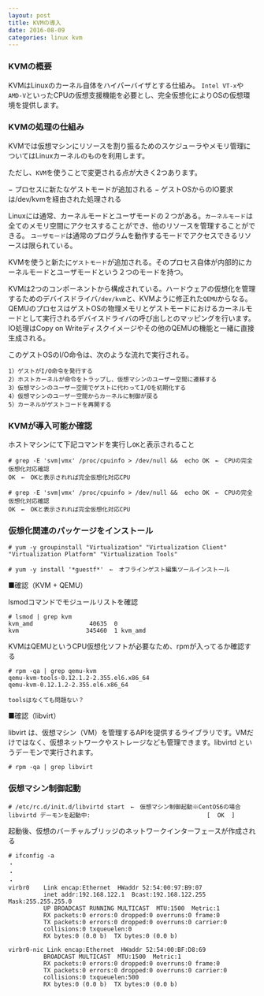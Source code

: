 ```yaml
---
layout: post
title: KVMの導入
date: 2016-08-09
categories: linux kvm
---
```


### KVMの概要

KVMはLinuxのカーネル自体をハイパーバイザとする仕組み。
`Intel VT-x`や`AMD-V`といったCPUの仮想支援機能を必要とし、完全仮想化によりOSの仮想環境を提供します。


### KVMの処理の仕組み

KVMでは仮想マシンにリソースを割り振るためのスケジューラやメモリ管理についてはLinuxカーネルのものを利用します。

ただし、`KVM`を使うことで変更される点が大きく2つあります。


− プロセスに新たなゲストモードが追加される
− ゲストOSからのIO要求は/dev/kvmを経由された処理される

Linuxには通常、カーネルモードとユーザモードの２つがある。`カーネルモード`は全てのメモリ空間にアクセスすることができ、他のリソースを管理することができる。
`ユーザモード`は通常のプログラムを動作するモードでアクセスできるリソースは限られている。

KVMを使うと新たに`ゲストモード`が追加される。そのプロセス自体が内部的にカーネルモードとユーザモードという２つのモードを持つ。



KVMは2つのコンポーネントから構成されている。ハードウェアの仮想化を管理するためのデバイスドライバ`/dev/kvm`と、KVMように修正れた`QEMU`からなる。
QEMUのプロセスはゲストOSの物理メモリとゲストモードにおけるカーネルモードとして実行されるデバイスドライバの呼び出しとのマッピングを行います。IO処理はCopy on Writeディスクイメージやその他のQEMUの機能と一緒に直接生成される。


このゲストOSのI/O命令は、次のような流れで実行される。

```
1）ゲストがI/O命令を発行する
2）ホストカーネルが命令をトラップし、仮想マシンのユーザー空間に遷移する
3）仮想マシンのユーザー空間でゲストに代わってI/Oを初期化する
4）仮想マシンのユーザー空間からカーネルに制御が戻る
5）カーネルがゲストコードを再開する
```


### KVMが導入可能か確認

ホストマシンにて下記コマンドを実行し`OK`と表示されること

```
# grep -E 'svm|vmx' /proc/cpuinfo > /dev/null &&  echo OK　←　CPUの完全仮想化対応確認
OK　←　OKと表示されれば完全仮想化対応CPU

# grep -E 'svm|vmx' /proc/cpuinfo > /dev/null &&  echo OK　←　CPUの完全仮想化対応確認
OK　←　OKと表示されれば完全仮想化対応CPU
```

### 仮想化関連のパッケージをインストール

```
# yum -y groupinstall "Virtualization" "Virtualization Client" "Virtualization Platform" "Virtualization Tools"

# yum -y install '*guestf*'　←　オフラインゲスト編集ツールインストール
```


■確認（KVM + QEMU）

lsmodコマンドでモジュールリストを確認

```
# lsmod | grep kvm
kvm_amd                40635  0
kvm                   345460  1 kvm_amd
```

KVMはQEMUというCPU仮想化ソフトが必要なため、rpmが入ってるか確認する

```
# rpm -qa | grep qemu-kvm
qemu-kvm-tools-0.12.1.2-2.355.el6.x86_64
qemu-kvm-0.12.1.2-2.355.el6.x86_64

toolsはなくても問題ない？
```


■確認（libvirt）


libvirt は、仮想マシン（VM）を管理するAPIを提供するライブラリです。VMだけではなく、仮想ネットワークやストレージなども管理できます。libvirtd というデーモンで実行されます。

```
# rpm -qa | grep libvirt
```



### 仮想マシン制御起動

```
# /etc/rc.d/init.d/libvirtd start　←　仮想マシン制御起動※CentOS6の場合
libvirtd デーモンを起動中:                                 [  OK  ]
```

起動後、仮想のバーチャルブリッジのネットワークインターフェースが作成される


```
# ifconfig -a
・
・
・
virbr0    Link encap:Ethernet  HWaddr 52:54:00:97:B9:07
          inet addr:192.168.122.1  Bcast:192.168.122.255  Mask:255.255.255.0
          UP BROADCAST RUNNING MULTICAST  MTU:1500  Metric:1
          RX packets:0 errors:0 dropped:0 overruns:0 frame:0
          TX packets:0 errors:0 dropped:0 overruns:0 carrier:0
          collisions:0 txqueuelen:0
          RX bytes:0 (0.0 b)  TX bytes:0 (0.0 b)

virbr0-nic Link encap:Ethernet  HWaddr 52:54:00:BF:D8:69
          BROADCAST MULTICAST  MTU:1500  Metric:1
          RX packets:0 errors:0 dropped:0 overruns:0 frame:0
          TX packets:0 errors:0 dropped:0 overruns:0 carrier:0
          collisions:0 txqueuelen:500
          RX bytes:0 (0.0 b)  TX bytes:0 (0.0 b)

```
